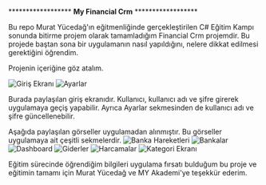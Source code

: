****************** **My Financial Crm** ******************

Bu repo Murat Yücedağ'ın eğitmenliğinde gerçekleştirilen C# Eğitim Kampı sonunda bitirme projem olarak tamamladığım Financial Crm projemdir.
Bu projede baştan sona bir uygulamanın nasıl yapıldığını, nelere dikkat edilmesi gerektiğini öğrendim.

Projenin içeriğine göz atalım.

![Giriş Ekranı](https://github.com/user-attachments/assets/93c99179-8204-4bdf-ae11-616d77177c2b)
![Ayarlar](https://github.com/user-attachments/assets/169759be-cd5a-497a-b41e-d13f5dcedefc)

Burada paylaşılan giriş ekranıdır. Kullanıcı, kullanıcı adı ve şifre girerek uygulamaya geçiş yapabilir. 
Ayrıca Ayarlar sekmesinden de kullanıcı adı ve şifre güncellenebilir.

Aşağıda paylaşılan görseller uygulamadan alınmıştır. Bu görseller uygulamaya ait çeşitli sekmelerdir.
![Banka Hareketleri](https://github.com/user-attachments/assets/49232de3-9006-4772-abcb-5aab38fac719)
![Bankalar](https://github.com/user-attachments/assets/cdd322ff-7929-4461-b03a-55268444a17a)
![Dashboard](https://github.com/user-attachments/assets/a9c9cf43-74b9-42a5-ba7b-8ed59a038636)
![Giderler](https://github.com/user-attachments/assets/74274ee1-5214-4dda-a672-2e0d7be86ae1)
![Harcamalar](https://github.com/user-attachments/assets/4d8fbf6b-3cb3-4206-b582-665052a70af2)
![Kategori Ekranı](https://github.com/user-attachments/assets/ef076adf-4b60-4c09-8e89-5c997db6b023)

Eğitim sürecinde öğrendiğim bilgileri uygulama fırsatı bulduğum bu proje ve eğitimin tamamı için Murat Yücedağ ve MY Akademi'ye teşekkür ederim.

